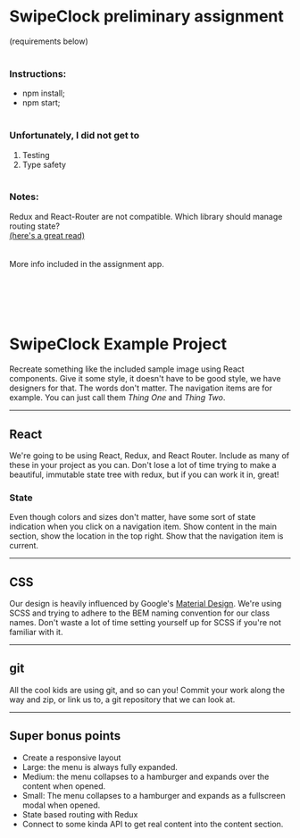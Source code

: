 # SwipeClock preliminary assignment
(requirements below)
&nbsp;  
&nbsp;  

### Instructions:
* npm install;
* npm start;
&nbsp;  
&nbsp;

### Unfortunately, I did not get to
1) Testing
2) Type safety
&nbsp;  
&nbsp;  

### Notes:
Redux and React-Router are not compatible. Which library should manage routing state?  
[(here's a great read)](https://hackernoon.com/redux-and-react-router-v4-a-tale-of-two-datastores-8dd91f47d14e)  
&nbsp;  
&nbsp;  
More info included in the assignment app.  

&nbsp;  
&nbsp;  
---


# SwipeClock Example Project
Recreate something like the included sample image using React components. Give
it some style, it doesn&#39;t have to be good style, we have designers for that. The
words don&#39;t matter. The navigation items are for example. You can just call them
_Thing One_ and _Thing Two_.

---

## React
We&#39;re going to be using React, Redux, and React Router. Include as many of these
in your project as you can. Don&#39;t lose a lot of time trying to make a beautiful,
immutable state tree with redux, but if you can work it in, great!
### State
Even though colors and sizes don&#39;t matter, have some sort of state indication
when you click on a navigation item. Show content in the main section, show the
location in the top right. Show that the navigation item is current.
-- --
## CSS
Our design is heavily influenced by Google&#39;s [Material
Design](http://material.io). We&#39;re using SCSS and trying to adhere to the BEM
naming convention for our class names. Don&#39;t waste a lot of time setting
yourself up for SCSS if you&#39;re not familiar with it.
-- --
## git
All the cool kids are using git, and so can you! Commit your work along the way
and zip, or link us to, a git repository that we can look at.
-- --
## Super bonus points
* Create a responsive layout
* Large: the menu is always fully expanded.
* Medium: the menu collapses to a hamburger and expands over the content when
opened.
* Small: The menu collapses to a hamburger and expands as a fullscreen modal
when opened.
* State based routing with Redux
* Connect to some kinda API to get real content into the content section.